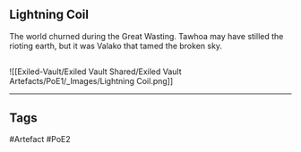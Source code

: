 ## Lightning Coil
The world churned during the Great Wasting.
Tawhoa may have stilled the rioting earth,
but it was Valako that tamed the broken sky.
##
![[Exiled-Vault/Exiled Vault Shared/Exiled Vault Artefacts/PoE1/_Images/Lightning Coil.png]]

---
## Tags
#Artefact
#PoE2